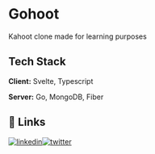 
# Gohoot

Kahoot clone made for learning purposes


## Tech Stack

**Client:** Svelte, Typescript

**Server:** Go, MongoDB, Fiber


## 🔗 Links

[![linkedin](https://img.shields.io/badge/linkedin-0A66C2?style=for-the-badge&logo=linkedin&logoColor=white)](https://www.linkedin.com/in/kirk-incer/)[![twitter](https://img.shields.io/badge/twitter-1DA1F2?style=for-the-badge&logo=twitter&logoColor=white)](https://twitter.com/mrincer)

